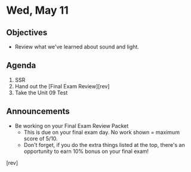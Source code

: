 Wed, May 11
=================== 
   
    
Objectives    
------------    
- Review what we've learned about sound and light.
  
Agenda      
---------      
1. SSR
2. Hand out the [Final Exam Review][rev]
3. Take the Unit 09 Test

  
Announcements   
-------------    
- Be working on your Final Exam Review Packet
	- This is due on your final exam day.  No work shown = maximum score of 5/10.
	- Don't forget, if you do the extra things listed at the top, there's an opportunity to earn 10% bonus on your final exam!

[rev]
<!--stackedit_data:
eyJoaXN0b3J5IjpbLTc1MzEwNDk4NiwtMTM4ODI1NjYxOCwxNT
UyMjQxNDg5LDQxMjQ4MzQ3NCwtMTk5MDQ3NTc5MCwxOTM1NDIy
NzcsLTQ3Nzg1Mjc4NCwtOTQ1NDg2MzgxLDExMTc0OTYwNjQsOD
Y1NTY0OTA2LC0xNDA1NzcxOTUyLC0zMTk4ODQ3NDgsMTUzMzIx
Mjg4NCwtMjA3OTkwMTc1MSw4MDc3ODQzODgsNDI4NzMzMTU5LD
E3NDgwMDM0MzcsLTE4OTUyNDMxNDIsMTI5MTkxNTA0MiwxODgx
NTMyNTQ0XX0=
-->